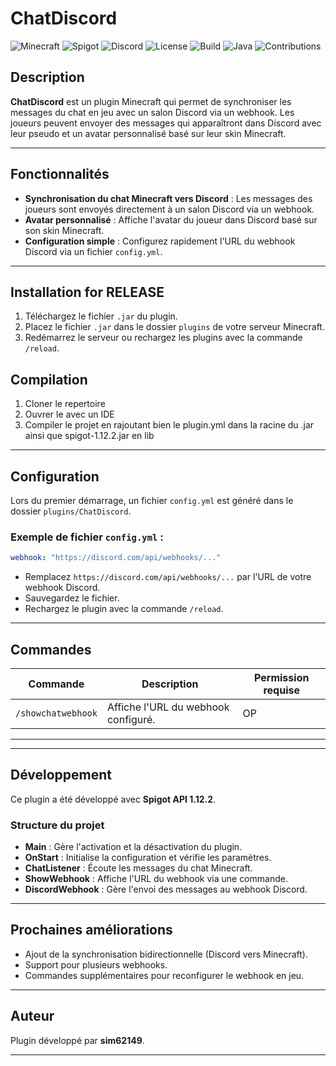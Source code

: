 # ChatDiscord
![Minecraft](https://img.shields.io/badge/Minecraft-1.12.2-green?style=for-the-badge&logo=minecraft)
![Spigot](https://img.shields.io/badge/Spigot-API-important?style=for-the-badge&logo=java)
![Discord](https://img.shields.io/badge/Discord-Webhook-7289DA?style=for-the-badge&logo=discord&logoColor=white)
![License](https://img.shields.io/badge/License-MIT-blue?style=for-the-badge)
![Build](https://img.shields.io/badge/Build-Success-brightgreen?style=for-the-badge)
![Java](https://img.shields.io/badge/Java-8+-orange?style=for-the-badge&logo=java&logoColor=white)
![Contributions](https://img.shields.io/badge/Contributions-Welcome-brightgreen?style=for-the-badge)

## Description
**ChatDiscord** est un plugin Minecraft qui permet de synchroniser les messages du chat en jeu avec un salon Discord via un webhook. Les joueurs peuvent envoyer des messages qui apparaîtront dans Discord avec leur pseudo et un avatar personnalisé basé sur leur skin Minecraft.

---

## Fonctionnalités
- **Synchronisation du chat Minecraft vers Discord** : 
  Les messages des joueurs sont envoyés directement à un salon Discord via un webhook.
- **Avatar personnalisé** : 
  Affiche l'avatar du joueur dans Discord basé sur son skin Minecraft.
- **Configuration simple** : 
  Configurez rapidement l'URL du webhook Discord via un fichier `config.yml`.

---

## Installation for RELEASE
1. Téléchargez le fichier `.jar` du plugin.
2. Placez le fichier `.jar` dans le dossier `plugins` de votre serveur Minecraft.
3. Redémarrez le serveur ou rechargez les plugins avec la commande `/reload`.

## Compilation
1. Cloner le repertoire
2. Ouvrer le avec un IDE
3. Compiler le projet en rajoutant bien le plugin.yml dans la racine du .jar ainsi que spigot-1.12.2.jar en lib

---

## Configuration
Lors du premier démarrage, un fichier `config.yml` est généré dans le dossier `plugins/ChatDiscord`. 

### Exemple de fichier `config.yml` :
```yaml
webhook: "https://discord.com/api/webhooks/..."
```

- Remplacez `https://discord.com/api/webhooks/...` par l'URL de votre webhook Discord.
- Sauvegardez le fichier.
- Rechargez le plugin avec la commande `/reload`.

---

## Commandes
| Commande            | Description                            | Permission requise |
|---------------------|----------------------------------------|--------------------|
| `/showchatwebhook`  | Affiche l'URL du webhook configuré.    | OP                 |

---



---

## Développement
Ce plugin a été développé avec **Spigot API 1.12.2**.

### Structure du projet
- **Main** : Gère l'activation et la désactivation du plugin.
- **OnStart** : Initialise la configuration et vérifie les paramètres.
- **ChatListener** : Écoute les messages du chat Minecraft.
- **ShowWebhook** : Affiche l'URL du webhook via une commande.
- **DiscordWebhook** : Gère l'envoi des messages au webhook Discord.

---

## Prochaines améliorations
- Ajout de la synchronisation bidirectionnelle (Discord vers Minecraft).
- Support pour plusieurs webhooks.
- Commandes supplémentaires pour reconfigurer le webhook en jeu.

---

## Auteur
Plugin développé par **sim62149**.

---


